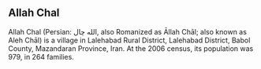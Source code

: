 ## Allah Chal

Allah Chal (Persian: الله چال‎‎, also Romanized as Āllah Chāl; also known as Aleh Chāl) is a village in Lalehabad Rural District, Lalehabad District, Babol County, Mazandaran Province, Iran. At the 2006 census, its population was 979, in 264 families.